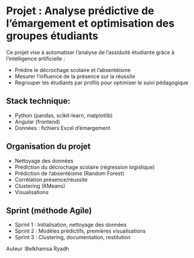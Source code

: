 # Projet : Analyse prédictive de l’émargement et optimisation des groupes étudiants

Ce projet vise à automatiser l’analyse de l’assiduité étudiante grâce à l’intelligence artificielle :
- Prédire le décrochage scolaire et l’absentéisme
- Mesurer l’influence de la présence sur la réussite
- Regrouper les étudiants par profils pour optimiser le suivi pédagogique

## Stack technique:

- Python (pandas, scikit-learn, matplotlib)
- Angular (frontend)
- Données : fichiers Excel d’émargement

## Organisation du projet
- Nettoyage des données
- Prédiction du décrochage scolaire (régression logistique)
- Prédiction de l’absentéisme (Random Forest)
- Corrélation présence/réussite
- Clustering (KMeans)
- Visualisations

## Sprint (méthode Agile)
- Sprint 1 : Initialisation, nettoyage des données
- Sprint 2 : Modèles prédictifs, premières visualisations
- Sprint 3 : Clustering, documentation, restitution



Auteur :Belkhamsa Ryadh
